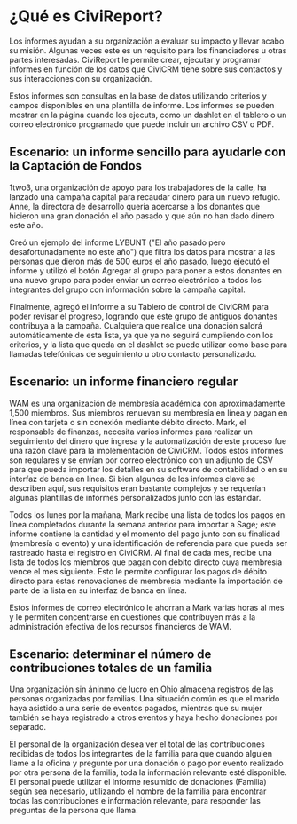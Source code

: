 ¿Qué es CiviReport?
===================

Los informes ayudan a su organización a evaluar su impacto y llevar acabo su misión. Algunas veces este es un requisito para los financiadores u otras partes interesadas. CiviReport le permite crear, ejecutar y programar informes en función de los datos que CiviCRM tiene sobre sus contactos y sus interacciones con su organización.

Estos informes son consultas en la base de datos utilizando criterios y campos disponibles en una plantilla de informe. Los informes se pueden mostrar en la página cuando los ejecuta, como un dashlet en el tablero o un correo electrónico programado que puede incluir un archivo CSV o PDF.


Escenario: un informe sencillo para ayudarle con la Captación de Fondos
------------------------------------------------------------------------

1two3, una organización de apoyo para los trabajadores de la calle, ha lanzado una campaña capital para recaudar dinero para un nuevo refugio. Anne, la directora de desarrollo quería acercarse a los donantes que hicieron una gran donación el año pasado y que aún no han dado dinero este año.

Creó un ejemplo del informe LYBUNT ("El año pasado pero desafortunadamente no este año") que filtra los datos para mostrar a las personas que dieron más de 500 euros el año pasado, luego ejecutó el informe y utilizó el botón Agregar al grupo para poner a estos donantes en una nuevo grupo para poder enviar un correo electrónico a todos los integrantes del grupo con información sobre la campaña capital.

Finalmente, agregó el informe a su Tablero de control de CiviCRM para poder revisar el progreso,  logrando que este grupo de antiguos donantes contribuya a la campaña. Cualquiera que realice una donación saldrá automáticamente de esta lista, ya que ya no seguirá cumpliendo con los criterios, y la lista que queda en el dashlet se puede utilizar como base para llamadas telefónicas de seguimiento u otro contacto personalizado.

Escenario: un informe financiero regular
----------------------------------------

WAM es una organización de membresía académica con aproximadamente 1,500 miembros. Sus miembros renuevan su membresía en línea y pagan en línea con tarjeta o sin conexión mediante débito directo. Mark, el responsable de finanzas, necesita varios informes para realizar un seguimiento del dinero que ingresa y la automatización de este proceso fue una razón clave para la implementación de CiviCRM. Todos estos informes son regulares y se envían por correo electrónico con un adjunto de CSV para que pueda importar los detalles en su software de contabilidad o en su interfaz de banca en línea. Si bien algunos de los informes clave se describen aquí, sus requisitos eran bastante complejos y se requerían algunas plantillas de informes personalizados junto con las estándar.

Todos los lunes por la mañana, Mark recibe una lista de todos los pagos en línea completados durante la semana anterior para importar a Sage; este informe contiene la cantidad y el momento del pago junto con su finalidad (membresía o evento) y una identificación de referencia para que pueda ser rastreado hasta el registro en CiviCRM. Al final de cada mes, recibe una lista de todos los miembros que pagan con débito directo cuya membresía vence el mes siguiente. Esto le permite configurar los pagos de débito directo para estas renovaciones de membresía mediante la importación de parte de la lista en su interfaz de banca en línea.

Estos informes de correo electrónico le ahorran a Mark varias horas al mes y le permiten concentrarse en cuestiones que contribuyen más a la administración efectiva de los recursos financieros de WAM.

Escenario: determinar el número de contribuciones totales de un familia
------------------------------------------------------------------------

Una organización sin áninmo de lucro en Ohio almacena registros de las personas organizadas por familias. Una situación común es que el marido haya asistido a una serie de eventos pagados, mientras que su mujer también se haya registrado a otros eventos y haya hecho donaciones por separado.

El personal de la organización desea ver el total de las contribuciones recibidas de todos los integrantes de la familia para que cuando alguien llame a la oficina y pregunte por una donación o pago por evento realizado por otra persona de la familia, toda la información relevante esté disponible. El personal puede utilizar el Informe resumido de donaciones (Familia) según sea necesario, utilizando el nombre de la familia para encontrar todas las contribuciones e información relevante, para responder las preguntas de la persona que llama.
